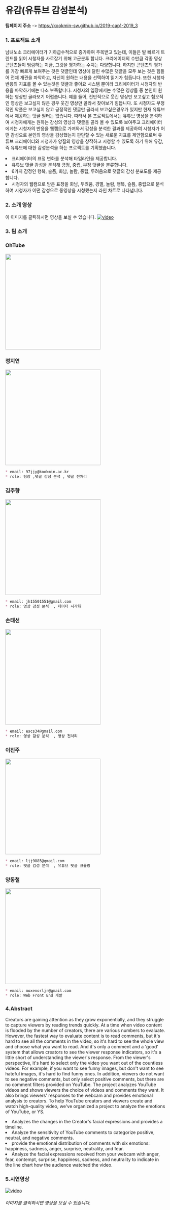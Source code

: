 
# 유감(유튜브 감성분석)
**팀페이지 주소** -> https://kookmin-sw.github.io/2019-cap1-2019_3

### 1. 프로잭트 소개

남녀노소 크리에이터가 기하급수적으로 증가하여 주목받고 있는데, 이들은 발 빠르게 트렌드를 읽어 시청자를 사로잡기 위해 고군분투 합니다. 크리에이터의 수만큼 각종 영상 콘텐츠들이 범람하는 지금, 그것을 평가하는 수치는 다양합니다. 하지만 콘텐츠의 평가를 가장 빠르게 보여주는 것은 댓글인데 영상에 달린 수많은 댓글을 모두 보는 것은 힘들어 전체 개관을 파악하고, 자신이 원하는 내용을 선택하여 읽기가 힘듭니다. 또한 시청자 반응의 지표를 볼 수 있는것은 댓글과 좋아요 시스템 뿐이라 크리에이터가 시청자의 반응을 파악하기에는 다소 부족합니다.
시청자의 입장에서는 수많은 영상들 중 본인이 원하는 영상만 골라보기 어렵습니다. 예를 들어, 전반적으로 웃긴 영상만 보고싶고 혐오적인 영상은 보고싶지 않은 경우 웃긴 영상만 골라서 찾아보기 힘듭니다. 또 시청자도 부정적인 악플은 보고싶지 않고 긍정적인 댓글만 골라서 보고싶은경우가 있지만 현재 유튜브에서 제공하는 댓글 필터는 없습니다.
따라서 본 프로젝트에서는 유튜브 영상을 분석하여 시청자에게는 원하는 감성의 영상과 댓글을 골라 볼 수 있도록 보여주고 크리에이터에게는 시청자의 반응을 웹캠으로 가져와서 감성을 분석한 결과를 제공하여 시청자가 어떤 감성으로 본인의 영상을 감상했는지 판단할 수 있는 새로운 지표를 제안함으로써  유튜브 크리에이터와 시청자가 양질의 영상을 창작하고 시청할 수 있도록 하기 위해 유감, 즉 유튜브에 대한 감성분석을 하는 프로젝트를 기획했습니다.

<li> 크리에이터의 표정 변화를 분석해 타임라인을 제공합니다.</li>
<li> 유튜브 댓글 감성을 분석해 긍정, 중립, 부정 댓글을 분류합니다.</li>
<li> 6가지 감정인 행복, 슬픔, 화남, 놀람, 중립, 두려움으로 댓글의 감성 분포도를 제공합니다. </li>
<li> 시청자의 웹캠으로 받은 표정을 화남, 두려움, 경멸, 놀람, 행복, 슬픔, 중립으로 분석하여 시청자가 어떤 감성으로 동영상을 시청했는지 라인 차트로 나타냅니다. </li>

### 2. 소개 영상
이 이미지를 클릭하시면 영상을 보실 수 있습니다.
[![video](./Images/계획UI.png)](https://www.youtube.com/watch?v=MMOWhNwm43I)

### 3. 팀 소개

### OhTube
<img src="https://github.com/kookmin-sw/2019-cap1-2019_3/blob/master/Images/OhTube_Logo.png"  width = "300px" height = "300px"></img>

### 정지연
<img src="https://github.com/kookmin-sw/2019-cap1-2019_3/blob/master/Images/jeong.JPG"  width = "300px" height = "300px"></img>


```markdown
* email: 97jjy@kookmin.ac.kr
* role: 팀장 ,댓글 감성 분석 , 댓글 전처리
```
### 김주향
<img src="https://github.com/kookmin-sw/2019-cap1-2019_3/blob/master/Images/kim.jpeg"   width = "300px" height = "300px"></img>


```markdown
* email: jh15501551@gmail.com
* role: 영상 감성 분석  , 데이터 시각화
```
### 손태선
<img src="https://github.com/kookmin-sw/2019-cap1-2019_3/blob/master/Images/son.jpeg"   width = "300px" height = "300px"></img>

```markdown
* email: escs34@gmail.com
* role: 영상 감성 분석  , 영상 전처리
```

### 이진주
<img src="https://github.com/kookmin-sw/2019-cap1-2019_3/blob/master/Images/lee.jpeg"  width = "300px" height = "300px"></img>


```markdown
* email: ljj9885@gmail.com
* role: 댓글 감성 분석  , 유튜브 댓글 크롤링
```

### 양동철
<img src="https://github.com/kookmin-sw/2019-cap1-2019_3/blob/master/Images/yang.jpeg"  width = "300px" height = "300px"></img>

```markdown
* email: moxenorljr@gmail.com
* role: Web Front End 개발
```

### 4.Abstract
Creators are gaining attention as they grow exponentially, and they struggle to capture viewers by reading trends quickly. At a time when video content is flooded by the number of creators, there are various numbers to evaluate. However, the fastest way to evaluate content is to read comments, but it's hard to see all the comments in the video, so it's hard to see the whole view and choose what you want to read. And it's only a comment and a 'good' system that allows creators to see the viewer response indicators, so it's a little short of understanding the viewer's response. From the viewer's perspective, it's hard to select only the video you want out of the countless videos. For example, if you want to see funny images, but don't want to see hateful images, it's hard to find funny ones. In addition, viewers do not want to see negative comments, but only select positive comments, but there are no comment filters provided on YouTube. The project analyzes YouTube videos and shows viewers the choice of videos and comments they want. It also brings viewers' responses to the webcam and provides emotional analysis to creators. To help YouTube creators and viewers create and watch high-quality video, we've organized a project to analyze the emotions of YouTube, or YS.

<li> Analyzes the changes in the Creator's facial expressions and provides a timeline.</li>
<li> Analyze the sensitivity of YouTube comments to categorize positive, neutral, and negative comments.</li>
<li> provide the emotional distribution of comments with six emotions: happiness, sadness, anger, surprise, neutrality, and fear.</li>
<li> Analyze the facial expressions received from your webcam with anger, fear, contempt, surprise, happiness, sadness, and neutrality to indicate in the line chart how the audience watched the video.</li>

### 5.시연영상
[![video](./Images/계획UI.png)](https://www.youtube.com/watch?v=ypQIRBD6Aeo)
###### 이미지를 클릭하시면 영상을 보실 수 있습니다.
